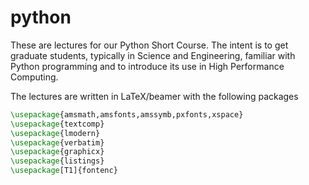 python
======

These are lectures for our Python Short Course.  The intent is to get graduate students, typically in Science and 
Engineering, familiar with Python programming and to introduce its use in High Performance Computing.

The lectures are written in LaTeX/beamer with the following packages

```latex
\usepackage{amsmath,amsfonts,amssymb,pxfonts,xspace}
\usepackage{textcomp}
\usepackage{lmodern}
\usepackage{verbatim}
\usepackage{graphicx}
\usepackage{listings}
\usepackage[T1]{fontenc}
```
